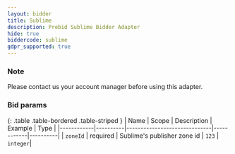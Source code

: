 ```yaml
---
layout: bidder
title: Sublime
description: Prebid Sublime Bidder Adapter
hide: true
biddercode: sublime
gdpr_supported: true
---
```


### Note

Please contact us your account manager before using this adapter.


### Bid params

{: .table .table-bordered .table-striped }
| Name       | Scope    | Description                  | Example    | Type     |
|------------|----------|------------------------------|------------|----------|
| `zoneId`   | required | Sublime's publisher zone id  | `123`      | `integer`|
